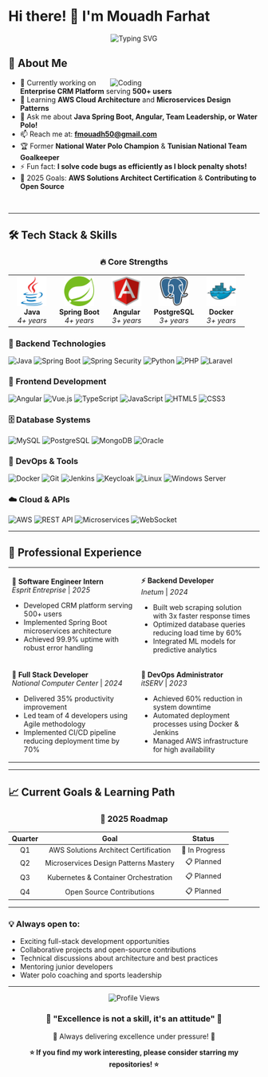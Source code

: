 # Hi there! 👋 I'm Mouadh Farhat

<div align="center">
  <img src="https://readme-typing-svg.herokuapp.com?font=Fira+Code&pause=1000&color=36BCF7&center=true&vCenter=true&width=600&lines=Full+Stack+Developer;Former+National+Water+Polo+Champion;Problem+Solver;AWS+Cloud+Enthusiast;Team+Leader" alt="Typing SVG" />
</div>



## 🚀 About Me

<img align="right" alt="Coding" width="300" src="https://cdn.dribbble.com/users/1162077/screenshots/3848914/programmer.gif">

- 🔭 Currently working on **Enterprise CRM Platform** serving **500+ users**
- 🌱 Learning **AWS Cloud Architecture** and **Microservices Design Patterns**
- 💬 Ask me about **Java Spring Boot, Angular, Team Leadership, or Water Polo!**
- 📫 Reach me at: **fmouadh50@gmail.com**
- 🏆 Former **National Water Polo Champion** & **Tunisian National Team Goalkeeper**
- ⚡ Fun fact: **I solve code bugs as efficiently as I block penalty shots!**
- 🎯 2025 Goals: **AWS Solutions Architect Certification** & **Contributing to Open Source**

<br clear="right"/>

---

## 🛠️ Tech Stack & Skills

<div align="center">
  
### 🔥 **Core Strengths**
  
</div>

<table align="center">
<tr>
<td align="center" width="20%">
<img src="https://raw.githubusercontent.com/devicons/devicon/master/icons/java/java-original.svg" width="60" height="60" alt="Java"/>
<br><strong>Java</strong>
<br><em>4+ years</em>
</td>
<td align="center" width="20%">
<img src="https://raw.githubusercontent.com/devicons/devicon/master/icons/spring/spring-original.svg" width="60" height="60" alt="Spring"/>
<br><strong>Spring Boot</strong>
<br><em>4+ years</em>
</td>
<td align="center" width="20%">
<img src="https://raw.githubusercontent.com/devicons/devicon/master/icons/angularjs/angularjs-original.svg" width="60" height="60" alt="Angular"/>
<br><strong>Angular</strong>
<br><em>3+ years</em>
</td>
<td align="center" width="20%">
<img src="https://raw.githubusercontent.com/devicons/devicon/master/icons/postgresql/postgresql-original.svg" width="60" height="60" alt="PostgreSQL"/>
<br><strong>PostgreSQL</strong>
<br><em>3+ years</em>
</td>
<td align="center" width="20%">
<img src="https://raw.githubusercontent.com/devicons/devicon/master/icons/docker/docker-original.svg" width="60" height="60" alt="Docker"/>
<br><strong>Docker</strong>
<br><em>3+ years</em>
</td>
</tr>
</table>

### 🎯 **Backend Technologies**
![Java](https://img.shields.io/badge/Java-ED8B00?style=for-the-badge&logo=openjdk&logoColor=white)
![Spring Boot](https://img.shields.io/badge/Spring_Boot-6DB33F?style=for-the-badge&logo=spring&logoColor=white)
![Spring Security](https://img.shields.io/badge/Spring_Security-6DB33F?style=for-the-badge&logo=spring&logoColor=white)
![Python](https://img.shields.io/badge/Python-3776AB?style=for-the-badge&logo=python&logoColor=white)
![PHP](https://img.shields.io/badge/PHP-777BB4?style=for-the-badge&logo=php&logoColor=white)
![Laravel](https://img.shields.io/badge/Laravel-FF2D20?style=for-the-badge&logo=laravel&logoColor=white)

### 🎨 **Frontend Development**
![Angular](https://img.shields.io/badge/Angular-DD0031?style=for-the-badge&logo=angular&logoColor=white)
![Vue.js](https://img.shields.io/badge/Vue.js-35495E?style=for-the-badge&logo=vuedotjs&logoColor=white)
![TypeScript](https://img.shields.io/badge/TypeScript-007ACC?style=for-the-badge&logo=typescript&logoColor=white)
![JavaScript](https://img.shields.io/badge/JavaScript-F7DF1E?style=for-the-badge&logo=javascript&logoColor=black)
![HTML5](https://img.shields.io/badge/HTML5-E34F26?style=for-the-badge&logo=html5&logoColor=white)
![CSS3](https://img.shields.io/badge/CSS3-1572B6?style=for-the-badge&logo=css3&logoColor=white)

### 🗄️ **Database Systems**
![MySQL](https://img.shields.io/badge/MySQL-4479A1?style=for-the-badge&logo=mysql&logoColor=white)
![PostgreSQL](https://img.shields.io/badge/PostgreSQL-316192?style=for-the-badge&logo=postgresql&logoColor=white)
![MongoDB](https://img.shields.io/badge/MongoDB-4EA94B?style=for-the-badge&logo=mongodb&logoColor=white)
![Oracle](https://img.shields.io/badge/Oracle-F80000?style=for-the-badge&logo=oracle&logoColor=white)

### 🔧 **DevOps & Tools**
![Docker](https://img.shields.io/badge/Docker-2496ED?style=for-the-badge&logo=docker&logoColor=white)
![Git](https://img.shields.io/badge/Git-F05032?style=for-the-badge&logo=git&logoColor=white)
![Jenkins](https://img.shields.io/badge/Jenkins-D24939?style=for-the-badge&logo=jenkins&logoColor=white)
![Keycloak](https://img.shields.io/badge/Keycloak-4285F4?style=for-the-badge&logo=keycloak&logoColor=white)
![Linux](https://img.shields.io/badge/Linux-FCC624?style=for-the-badge&logo=linux&logoColor=black)
![Windows Server](https://img.shields.io/badge/Windows_Server-0078D4?style=for-the-badge&logo=windows&logoColor=white)

### ☁️ **Cloud & APIs**
![AWS](https://img.shields.io/badge/AWS-232F3E?style=for-the-badge&logo=amazon-aws&logoColor=white)
![REST API](https://img.shields.io/badge/REST_API-02569B?style=for-the-badge&logo=rest&logoColor=white)
![Microservices](https://img.shields.io/badge/Microservices-FF6B6B?style=for-the-badge&logo=microservices&logoColor=white)
![WebSocket](https://img.shields.io/badge/WebSocket-010101?style=for-the-badge&logo=websocket&logoColor=white)



---

## 💼 Professional Experience

<table>
<tr>
<td>

**🚀 Software Engineer Intern**  
*Esprit Entreprise* | *2025*
- Developed CRM platform serving 500+ users
- Implemented Spring Boot microservices architecture
- Achieved 99.9% uptime with robust error handling

</td>
<td>

**⚡ Backend Developer**  
*Inetum* | *2024*
- Built web scraping solution with 3x faster response times
- Optimized database queries reducing load time by 60%
- Integrated ML models for predictive analytics

</td>
</tr>
<tr>
<td>

**🎯 Full Stack Developer**  
*National Computer Center* | *2024*
- Delivered 35% productivity improvement
- Led team of 4 developers using Agile methodology
- Implemented CI/CD pipeline reducing deployment time by 70%

</td>
<td>

**🔧 DevOps Administrator**  
*itSERV* | *2023*
- Achieved 60% reduction in system downtime
- Automated deployment processes using Docker & Jenkins
- Managed AWS infrastructure for high availability

</td>
</tr>
</table>

---

## 📈 Current Goals & Learning Path

<div align="center">

### 🎯 **2025 Roadmap**

| Quarter | Goal | Status |
|:---:|:---:|:---:|
| Q1 | AWS Solutions Architect Certification | 🔄 In Progress |
| Q2 | Microservices Design Patterns Mastery | 📋 Planned |
| Q3 | Kubernetes & Container Orchestration | 📋 Planned |
| Q4 | Open Source Contributions | 📋 Planned |

</div>

---

### 💡 **Always open to:**
- Exciting full-stack development opportunities
- Collaborative projects and open-source contributions
- Technical discussions about architecture and best practices
- Mentoring junior developers
- Water polo coaching and sports leadership

---

<div align="center">
  
  ![Profile Views](https://komarev.com/ghpvc/?username=mouadhfarhat&color=blueviolet&style=flat-square&label=Profile+Views)
  
  <h3>🌟 "Excellence is not a skill, it's an attitude" 🌟</h3>
  <p>💪 Always delivering excellence under pressure! 💪</p>
  
  **⭐ If you find my work interesting, please consider starring my repositories! ⭐**
  
</div>
